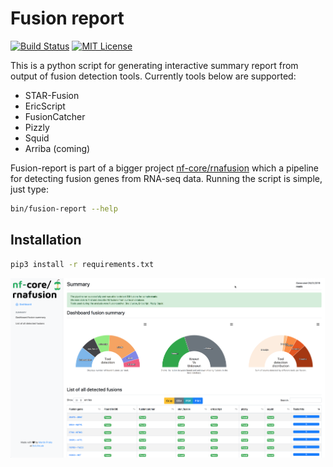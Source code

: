 # Fusion report

[![Build Status](https://travis-ci.org/matq007/fusion-report.svg?branch=master)](https://travis-ci.org/matq007/fusion-report)
[![MIT License](https://img.shields.io/github/license/nf-core/rnafusion.svg)](https://github.com/nf-core/rnafusion/blob/master/LICENSE)

This is a python script for generating interactive summary report from output of fusion detection tools.
Currently tools below are supported:

* STAR-Fusion
* EricScript
* FusionCatcher
* Pizzly
* Squid
* Arriba (coming)

Fusion-report is part of a bigger project [nf-core/rnafusion](https://github.com/nf-core/rnafusion) which a pipeline
for detecting fusion genes from RNA-seq data. Running the script is simple, just type:

```bash
bin/fusion-report --help
```

## Installation

```bash
pip3 install -r requirements.txt
```

![Example summary report](docs/images/example-summary-report.png)